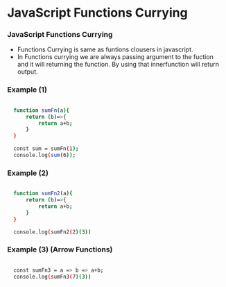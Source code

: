 # JavaScript Functions Currying 

### JavaScript Functions Currying
- Functions Currying is same as funtions clousers in javascript.
- In Functions currying we are always passing argument to the fuction and it will returning the function.
  By using that innerfunction will return output.

### Example (1)

```bash

  function sumFn(a){
      return (b)=>{
          return a+b;
      }
  }

  const sum = sumFn(1);
  console.log(sum(6));

```


### Example (2)

```bash

  function sumFn2(a){
      return (b)=>{
          return a+b;
      }
  }

  console.log(sumFn2(2)(3))

```

### Example (3) (Arrow Functions)

```bash

  const sumFn3 = a => b => a+b;
  console.log(sumFn3(7)(3))

```